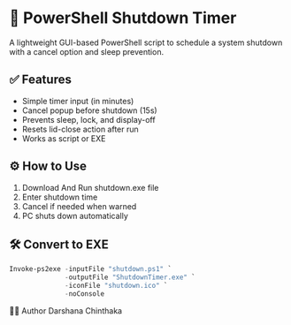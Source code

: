 # 🔌 PowerShell Shutdown Timer

A lightweight GUI-based PowerShell script to schedule a system shutdown with a cancel option and sleep prevention.

## ✅ Features

- Simple timer input (in minutes)
- Cancel popup before shutdown (15s)
- Prevents sleep, lock, and display-off
- Resets lid-close action after run
- Works as script or EXE

## ⚙️ How to Use

1. Download And Run shutdown.exe file
2. Enter shutdown time
3. Cancel if needed when warned
4. PC shuts down automatically

## 🛠 Convert to EXE

```powershell
Invoke-ps2exe -inputFile "shutdown.ps1" `
              -outputFile "ShutdownTimer.exe" `
              -iconFile "shutdown.ico" `
              -noConsole
```
👨‍💻 Author
Darshana Chinthaka
